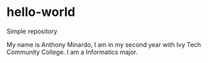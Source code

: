 # hello-world
Simple repository

My name is Anthony Minardo, I am in my second year with Ivy Tech Community College. I am a Informatics major.
